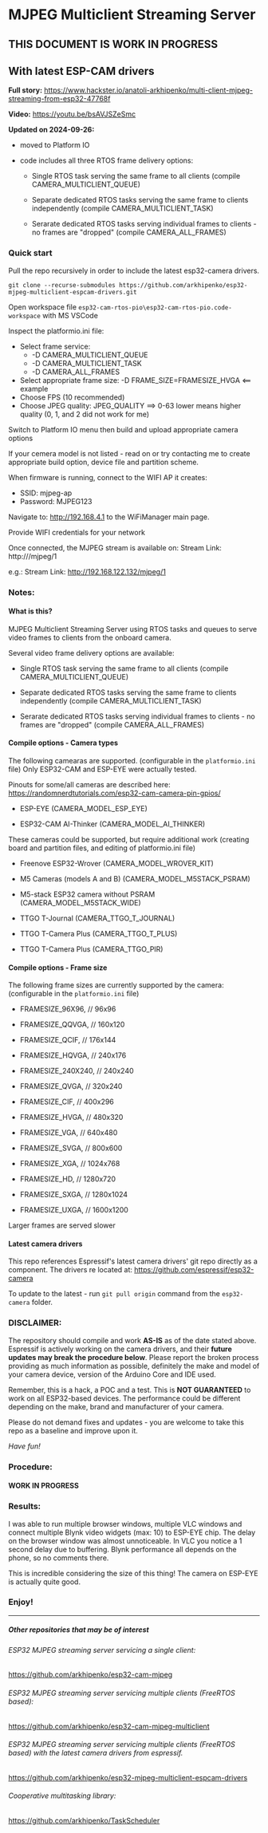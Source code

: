 # MJPEG Multiclient Streaming Server 

## THIS DOCUMENT IS WORK IN PROGRESS



## With latest ESP-CAM drivers
**Full story:** https://www.hackster.io/anatoli-arkhipenko/multi-client-mjpeg-streaming-from-esp32-47768f

**Video:** https://youtu.be/bsAVJSZeSmc



**Updated on 2024-09-26:**

- moved to Platform IO

- code includes all three RTOS frame delivery options:

     - Single RTOS task serving the same frame to all  clients (compile CAMERA_MULTICLIENT_QUEUE)

     - Separate dedicated RTOS tasks serving the same frame to clients independently (compile CAMERA_MULTICLIENT_TASK)

     - Serarate dedicated RTOS tasks serving individual frames to clients - no frames are "dropped" (compile CAMERA_ALL_FRAMES)


### Quick start

Pull the repo recursively in order to include the latest esp32-camera drivers. 

`git clone --recurse-submodules https://github.com/arkhipenko/esp32-mjpeg-multiclient-espcam-drivers.git`

Open workspace file `esp32-cam-rtos-pio\esp32-cam-rtos-pio.code-workspace` with MS VSCode

Inspect the platformio.ini file:

- Select frame service:
     - -D CAMERA_MULTICLIENT_QUEUE
     - -D CAMERA_MULTICLIENT_TASK
     - -D CAMERA_ALL_FRAMES
- Select appropriate frame size: -D FRAME_SIZE=FRAMESIZE_HVGA <== example
- Choose FPS (10 recommended)
- Choose JPEG quality: JPEG_QUALITY  ==> 0-63 lower means higher quality (0, 1, and 2 did not work for me)

Switch to Platform IO menu then build and upload appropriate camera options

If your cemera model is not listed - read on or try contacting me to create appropriate build option, device file and partition scheme. 

When firmware is running, connect to the WIFI AP it creates:

- SSID: mjpeg-ap
- Password: MJPEG123

Navigate to: http://192.168.4.1 to the WiFiManager main page.

Provide WIFI credentials for your network

Once connected, the MJPEG stream is available on: Stream Link: http://<your local network IP address>/mjpeg/1

e.g.: Stream Link: http://192.168.122.132/mjpeg/1



### Notes:

#### What is this?

MJPEG Multiclient Streaming Server using RTOS tasks and queues to serve video frames to clients from the onboard camera. 

Several video frame delivery options are available:

- Single RTOS task serving the same frame to all  clients (compile CAMERA_MULTICLIENT_QUEUE)

- Separate dedicated RTOS tasks serving the same frame to clients independently (compile CAMERA_MULTICLIENT_TASK)

- Serarate dedicated RTOS tasks serving individual frames to clients - no frames are "dropped" (compile CAMERA_ALL_FRAMES)


#### Compile options - Camera types

The following camearas are supported.  (configurable in the `platformio.ini` file)
Only ESP32-CAM and ESP-EYE were actually tested. 

Pinouts for some/all cameras are described here: 
https://randomnerdtutorials.com/esp32-cam-camera-pin-gpios/

- ESP-EYE (CAMERA_MODEL_ESP_EYE)

- ESP32-CAM AI-Thinker (CAMERA_MODEL_AI_THINKER)

These cameras could be supported, but require additional work (creating board and partition files, and editing of platformio.ini file)

- Freenove ESP32-Wrover (CAMERA_MODEL_WROVER_KIT)

- M5 Cameras (models A and B) (CAMERA_MODEL_M5STACK_PSRAM)

- M5-stack ESP32 camera without PSRAM (CAMERA_MODEL_M5STACK_WIDE)

- TTGO T-Journal (CAMERA_TTGO_T_JOURNAL)

- TTGO T-Camera Plus (CAMERA_TTGO_T_PLUS)

- TTGO T-Camera Plus (CAMERA_TTGO_PIR)


#### Compile options - Frame size

The following frame sizes are currently supported by the camera: (configurable in the `platformio.ini` file)

- FRAMESIZE_96X96,    // 96x96

- FRAMESIZE_QQVGA,    // 160x120

- FRAMESIZE_QCIF,     // 176x144

- FRAMESIZE_HQVGA,    // 240x176

- FRAMESIZE_240X240,  // 240x240

- FRAMESIZE_QVGA,     // 320x240

- FRAMESIZE_CIF,      // 400x296

- FRAMESIZE_HVGA,     // 480x320

- FRAMESIZE_VGA,      // 640x480

- FRAMESIZE_SVGA,     // 800x600

- FRAMESIZE_XGA,      // 1024x768

- FRAMESIZE_HD,       // 1280x720

- FRAMESIZE_SXGA,     // 1280x1024

- FRAMESIZE_UXGA,     // 1600x1200

Larger frames are served slower


#### Latest camera drivers

This repo references Espressif's latest camera drivers' git repo directly as a component. 
The drivers re located at: https://github.com/espressif/esp32-camera

To update to the latest - run `git pull origin` command from the `esp32-camera` folder.



### DISCLAIMER:

The repository should compile and work **AS-IS** as of the date stated above.  Espressif is actively working on the camera drivers, and their **future updates may break the procedure below**. Please report the broken process providing as much information as possible, definitely the make and model of your camera device, version of the Arduino Core and IDE used. 

Remember, this is a hack, a POC and a test. This is **NOT GUARANTEED** to work on all ESP32-based devices. The performance could be different depending on the make, brand and manufacturer of your camera.

Please do not demand fixes and updates - you are welcome to take this repo as a baseline and improve upon it. 

*Have fun!*



### Procedure:

#### WORK IN PROGRESS

### Results:

I was able to run multiple browser windows, multiple VLC windows and connect multiple Blynk video widgets (max: 10) to ESP-EYE chip. The delay on the browser window was almost unnoticeable. In VLC you notice a 1 second delay due to buffering. Blynk performance all depends on the phone, so no comments there. 

This is incredible considering the size of this thing! The camera on ESP-EYE is actually quite good. 

### Enjoy!



------

##### Other repositories that may be of interest

###### ESP32 MJPEG streaming server servicing a single client:

https://github.com/arkhipenko/esp32-cam-mjpeg



###### ESP32 MJPEG streaming server servicing multiple clients (FreeRTOS based):

https://github.com/arkhipenko/esp32-cam-mjpeg-multiclient



###### ESP32 MJPEG streaming server servicing multiple clients (FreeRTOS based) with the latest camera drivers from espressif.

https://github.com/arkhipenko/esp32-mjpeg-multiclient-espcam-drivers



###### Cooperative multitasking library:

https://github.com/arkhipenko/TaskScheduler

